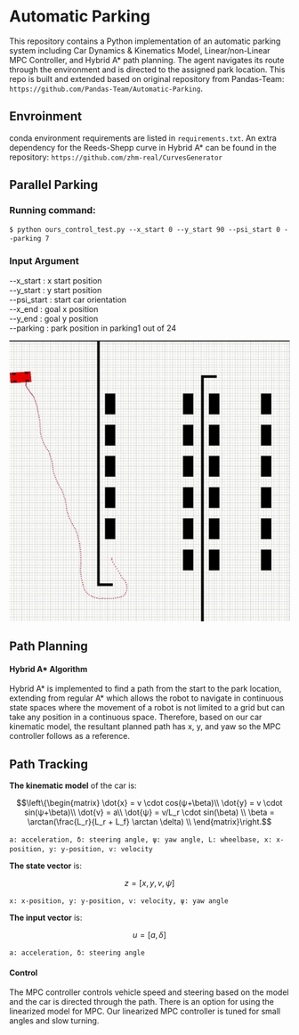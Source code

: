 # Automatic Parking

This repository contains a Python implementation of an automatic parking system including Car Dynamics & Kinematics Model, Linear/non-Linear MPC Controller, and Hybrid A* path planning. 
 The agent navigates its route through the environment and is directed to the assigned park location. This repo is built and extended based on original repository from Pandas-Team: ```https://github.com/Pandas-Team/Automatic-Parking```. 

## Envroinment
conda environment requirements are listed in ```requirements.txt```. 
An extra dependency for the Reeds-Shepp curve in Hybrid A* can be found in the repository: ```https://github.com/zhm-real/CurvesGenerator```

## Parallel Parking
### Running command:
```
$ python ours_control_test.py --x_start 0 --y_start 90 --psi_start 0 --parking 7
```
### Input Argument
--x_start : x start position <br />
--y_start : y start position <br />
--psi_start : start car orientation <br />
--x_end : goal x position <br />
--y_end : goal y position <br />
--parking : park position in parking1 out of 24 <br />


![image](https://github.com/wdliu356/Automatic-Parking/blob/real_h_astar/extra/parking_demo_sample_1.gif)

## Path Planning
#### Hybrid A* Algorithm
Hybrid A* is implemented to find a path from the start to the park location, extending from regular A* which allows the robot to navigate in continuous state spaces where the movement of a robot is not limited to a grid but can take any position in a continuous space. Therefore, based on our car kinematic model, the resultant planned path has x, y, and yaw so the MPC controller follows as a reference. 

## Path Tracking
**The kinematic model** of the car is:
```math
\left\{\begin{matrix}
\dot{x} = v \cdot cos(ψ+\beta)\\
\dot{y} = v \cdot sin(ψ+\beta)\\
\dot{v} = a\\
\dot{ψ} = v/L_r \cdot sin(\beta) \\
\beta = \arctan(\frac{L_r}{L_r + L_f} \arctan \delta) \\
\end{matrix}\right.
```
```a: acceleration, δ: steering angle, ψ: yaw angle, L: wheelbase, x: x-position, y: y-position, v: velocity```

**The state vector** is:
```math
z=[x,y,v,ψ]
```
```x: x-position, y: y-position, v: velocity, ψ: yaw angle```

**The input vector** is:
```math
u=[a,δ]
```
```a: acceleration, δ: steering angle```

#### Control
The MPC controller controls vehicle speed and steering based on the model and the car is directed through the path. There is an option for using the linearized model for MPC. Our linearized MPC controller is tuned for small angles and slow turning. 

